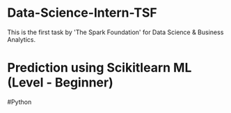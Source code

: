 # Data-Science-Intern-TSF
This is the first task by 'The Spark Foundation' for Data Science & Business Analytics.
# Prediction using Scikitlearn ML (Level - Beginner) 
#Python​
